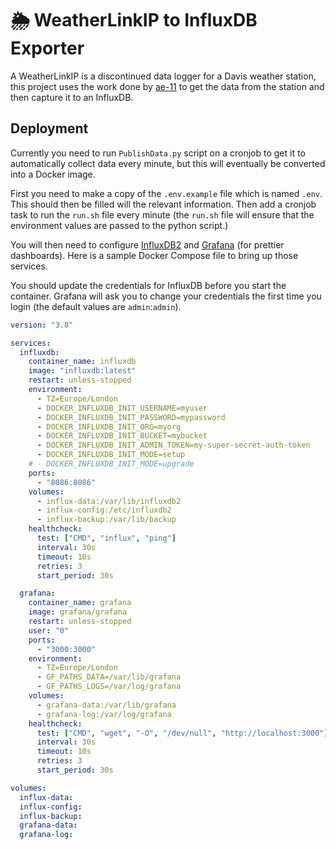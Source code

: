 # 🌦️ WeatherLinkIP to InfluxDB Exporter

A WeatherLinkIP is a discontinued data logger for a Davis weather station, this project uses the work done by [ae-11](https://github.com/ae-11/WeatherLinkIP_Py) to get the data from the station and then capture it to an InfluxDB.

## Deployment

Currently you need to run `PublishData.py` script on a cronjob to get it to automatically collect data every minute, but this will eventually be converted into a Docker image.

First you need to make a copy of the `.env.example` file which is named `.env`. This should then be filled will the relevant information. Then add a cronjob task to run the `run.sh` file every minute (the `run.sh` file will ensure that the environment values are passed to the python script.)

You will then need to configure [InfluxDB2](https://www.influxdata.com/) and [Grafana](https://grafana.com/) (for prettier dashboards). Here is a sample Docker Compose file to bring up those services.

You should update the credentials for InfluxDB before you start the container. Grafana will ask you to change your credentials the first time you login (the default values are `admin`:`admin`).

```yaml
version: "3.8"

services:
  influxdb:
    container_name: influxdb
    image: "influxdb:latest"
    restart: unless-stopped
    environment:
      - TZ=Europe/London
      - DOCKER_INFLUXDB_INIT_USERNAME=myuser
      - DOCKER_INFLUXDB_INIT_PASSWORD=mypassword
      - DOCKER_INFLUXDB_INIT_ORG=myorg
      - DOCKER_INFLUXDB_INIT_BUCKET=mybucket
      - DOCKER_INFLUXDB_INIT_ADMIN_TOKEN=my-super-secret-auth-token
      - DOCKER_INFLUXDB_INIT_MODE=setup
    # - DOCKER_INFLUXDB_INIT_MODE=upgrade
    ports:
      - "8086:8086"
    volumes:
      - influx-data:/var/lib/influxdb2
      - influx-config:/etc/influxdb2
      - influx-backup:/var/lib/backup
    healthcheck:
      test: ["CMD", "influx", "ping"]
      interval: 30s
      timeout: 10s
      retries: 3
      start_period: 30s

  grafana:
    container_name: grafana
    image: grafana/grafana
    restart: unless-stopped
    user: "0"
    ports:
      - "3000:3000"
    environment:
      - TZ=Europe/London
      - GF_PATHS_DATA=/var/lib/grafana
      - GF_PATHS_LOGS=/var/log/grafana
    volumes:
      - grafana-data:/var/lib/grafana
      - grafana-log:/var/log/grafana
    healthcheck:
      test: ["CMD", "wget", "-O", "/dev/null", "http://localhost:3000"]
      interval: 30s
      timeout: 10s
      retries: 3
      start_period: 30s

volumes:
  influx-data:
  influx-config:
  influx-backup:
  grafana-data:
  grafana-log:
```

